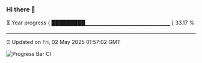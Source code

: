 ### Hi there 👋

⏳ Year progress { █████████▁▁▁▁▁▁▁▁▁▁▁▁▁▁▁▁▁▁▁▁▁ } 33.17 %

---

⏰ Updated on Fri, 02 May 2025 01:57:02 GMT

![Progress Bar CI](https://github.com/ZhaoGui/ZhaoGui/workflows/Progress%20Bar%20CI/badge.svg)
